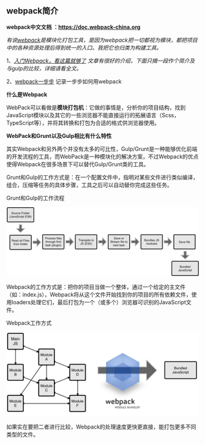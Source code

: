 ## webpack简介

**webpack中文文档 ：https://doc.webpack-china.org** 

*有说[webpack](https://doc.webpack-china.org/)是模块化打包工具，是因为webpack把一切都视为模块，都把项目中的各种资源处理后得到统一的入口。我把它也归类为构建工具。* 



1、*[入门Webpack，看这篇就够了](http://www.jianshu.com/p/42e11515c10f) 文章有很好的介绍，下面只摘一段作个简介及与gulp的比较，详细请看全文。*

2、[webpack一步步](https://github.com/wenguang/startup/blob/master/%E5%89%8D%E7%AB%AF/%E6%9E%84%E5%BB%BA%E8%87%AA%E5%8A%A8%E5%8C%96/webpack%E4%B8%80%E6%AD%A5%E6%AD%A5.md) 记录一步步如何用webpack



**什么是Webpack** 

WebPack可以看做是**模块打包机**：它做的事情是，分析你的项目结构，找到JavaScript模块以及其它的一些浏览器不能直接运行的拓展语言（Scss，TypeScript等），并将其转换和打包为合适的格式供浏览器使用。

**WebPack和Grunt以及Gulp相比有什么特性** 

其实Webpack和另外两个并没有太多的可比性，Gulp/Grunt是一种能够优化前端的开发流程的工具，而WebPack是一种模块化的解决方案，不过Webpack的优点使得Webpack在很多场景下可以替代Gulp/Grunt类的工具。

Grunt和Gulp的工作方式是：在一个配置文件中，指明对某些文件进行类似编译，组合，压缩等任务的具体步骤，工具之后可以自动替你完成这些任务。

Grunt和Gulp的工作流程

![](https://github.com/wenguang/startup/blob/master/imgs/gulp-working.png?raw=true)

Webpack的工作方式是：把你的项目当做一个整体，通过一个给定的主文件（如：index.js），Webpack将从这个文件开始找到你的项目的所有依赖文件，使用loaders处理它们，最后打包为一个（或多个）浏览器可识别的JavaScript文件。

Webpack工作方式

![](https://github.com/wenguang/startup/blob/master/imgs/webpack-working.png?raw=true)

如果实在要把二者进行比较，Webpack的处理速度更快更直接，能打包更多不同类型的文件。


